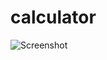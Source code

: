 # calculator

![Screenshot](https://user-images.githubusercontent.com/78691060/185917374-19528185-8912-415f-a78c-0913f7322230.jpg)
